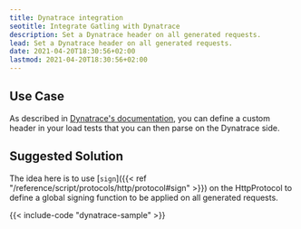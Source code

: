 ```yaml
---
title: Dynatrace integration
seotitle: Integrate Gatling with Dynatrace
description: Set a Dynatrace header on all generated requests.
lead: Set a Dynatrace header on all generated requests.
date: 2021-04-20T18:30:56+02:00
lastmod: 2021-04-20T18:30:56+02:00
---
```


## Use Case

As described in [Dynatrace's documentation](https://www.dynatrace.com/support/help/setup-and-configuration/integrations/third-party-integrations/test-automation-frameworks/dynatrace-and-load-testing-tools-integration/), you can define a custom header in your load tests that you can then parse on the Dynatrace side.

## Suggested Solution

The idea here is to use [`sign`]({{< ref "/reference/script/protocols/http/protocol#sign" >}}) on the HttpProtocol to define a global signing function to be applied on all generated requests.

{{< include-code "dynatrace-sample" >}}
